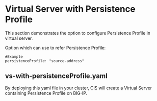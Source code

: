 # Virtual Server with Persistence Profile

This section demonstrates the option to configure Persistence Profile in virtual server.

Option which can use to refer Persistence Profile:

```
#Example
persistenceProfile: "source-address"
```

## vs-with-persistenceProfile.yaml

By deploying this yaml file in your cluster, CIS will create a Virtual Server containing Persistence Profile on BIG-IP.
